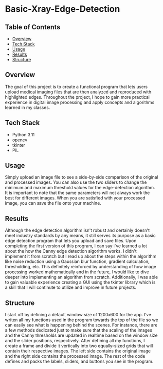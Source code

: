 # Basic-Xray-Edge-Detection

## Table of Contents
- [Overview](#overview)
- [Tech Stack](#tech-stack)
- [Usage](#usage)
- [Results](#results)
- [Structure](#structure)

## Overview
The goal of this project is to create a functional program that lets users upload medical imaging files that are then analyzed and reproduced with highlighted edges. Throughout the project, I hope to gain more practical experience in digital image processing and apply concepts and algorithms learned in my classes.

## Tech Stack
- Python 3.11
- opencv
- tkinter
- PIL

## Usage
Simply upload an image file to see a side-by-side comparison of the original and processed images. You can also use the two sliders to change the minimum and maximum threshold values for the edge-detection algorithm. It is important to note that the same parameters will not always work the best for different images. When you are satisfied with your processed image, you can save the file onto your machine. 

## Results
Although the edge detection algorithm isn't robust and certainly doesn't meet industry standards by any means, it still serves its purpose as a basic edge detection program that lets you upload and save files. Upon completing the first version of this program, I can say I've learned a lot about the how the Canny edge detection algorithm works. I didn't implement it from scratch but I read up about the steps within the algorithm like noise reduction using a Gaussian blur function, gradient calculation, thresholding, etc. This definitely reinforced by understanding of how image processing worked mathematically and in the future, I would like to dive deeper into implementing an algorithm from scratch. Additionally, I was able to gain valuable experience creating a GUI using the tkinter library which is a skill that I will continute to utilize and improve in future projects.

## Structure
I start off by defining a default window size of 1200x600 for the app. I've writen all my functions used in the program towards the top of the file so we can easily see what is happening behind the scenes. For instance, there are a few methods dedicated just to make sure that the scaling of the images and the Canny thresholds are updated in realtime based on the window size and the slider positions, respectively. After defining all my functions, I create a frame and divide it vertically into two equally-sized grids that will contain their respective images. The left side contains the original image and the right side contains the processed image. The rest of the code defines and packs the labels, sliders, and buttons you see in the program.